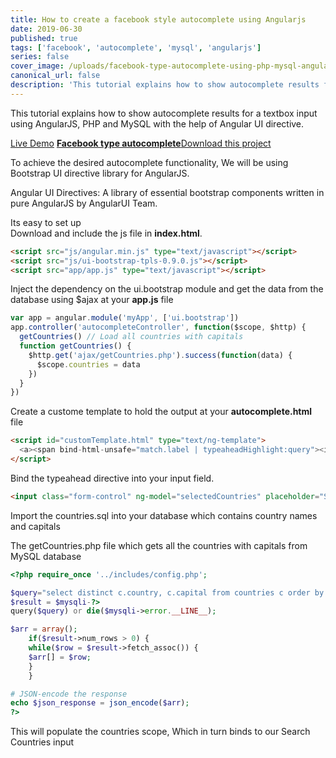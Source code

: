 ```yaml
---
title: How to create a facebook style autocomplete using Angularjs
date: 2019-06-30
published: true
tags: ['facebook', 'autocomplete', 'mysql', 'angularjs']
series: false
cover_image: /uploads/facebook-type-autocomplete-using-php-mysql-angularjs.jpg
canonical_url: false
description: 'This tutorial explains how to show autocomplete results for a textbox input using AngularJS, PHP and MySQL with the help of Angular UI directive.'
---
```


This tutorial explains how to show autocomplete results for a textbox input using AngularJS, PHP and MySQL with the help of Angular UI directive.

<a href="http://demos.angularcode.com/autocomplete/" class="button green" rel="nofollow" target="_blank">Live Demo</a>
<a href="https://www.dropbox.com/s/b99t820x3cgiwx7/angularcode_autocomplete.zip?dl=0" rel="nofollow" target="_blank">
<b>Facebook type autocomplete</b>Download this project
</a>

To achieve the desired autocomplete functionality, We will be using Bootstrap UI directive library for AngularJS.

Angular UI Directives: A library of essential bootstrap components written in pure AngularJS by AngularUI Team.

Its easy to set up  
Download and include the js file in **index.html**.

```html
<script src="js/angular.min.js" type="text/javascript"></script>
<script src="js/ui-bootstrap-tpls-0.9.0.js"></script>
<script src="app/app.js" type="text/javascript"></script>
```

Inject the dependency on the ui.bootstrap module and get the data from the database using \$ajax at your **app.js** file

```javascript
var app = angular.module('myApp', ['ui.bootstrap'])
app.controller('autocompleteController', function($scope, $http) {
  getCountries() // Load all countries with capitals
  function getCountries() {
    $http.get('ajax/getCountries.php').success(function(data) {
      $scope.countries = data
    })
  }
})
```

Create a custome template to hold the output at your **autocomplete.html** file

```html
<script id="customTemplate.html" type="text/ng-template">
  <a><span bind-html-unsafe="match.label | typeaheadHighlight:query"><i>({{match.model.capital}})
</script>
```

Bind the typeahead directive into your input field.

```html
<input class="form-control" ng-model="selectedCountries" placeholder="Search Countries" style="width:350px;" type="text" typeahead="c as c.country for c in countries | filter:$viewValue | limitTo:10" typeahead-min-length="1" typeahead-on-select="onSelectPart($item, $model, $label)" typeahead-template-url="customTemplate.html"></input>
```

Import the countries.sql into your database which contains country names and capitals

The getCountries.php file which gets all the countries with capitals from MySQL database

```php
<?php require_once '../includes/config.php';

$query="select distinct c.country, c.capital from countries c order by 1";
$result = $mysqli-?>
query($query) or die($mysqli->error.__LINE__);

$arr = array();
    if($result->num_rows > 0) {
    while($row = $result->fetch_assoc()) {
    $arr[] = $row;
    }
    }

# JSON-encode the response
echo $json_response = json_encode($arr);
?>
```

This will populate the countries scope, Which in turn binds to our Search Countries input
